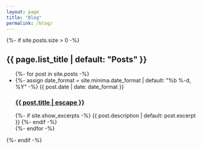```yaml
---
layout: page
title: "Blog"
permalink: /blog/
---
```


<div class="blog">

  {%- if site.posts.size > 0 -%}
  <h2 class="post-list-heading">{{ page.list_title | default: "Posts" }}</h2>
  <ul class="post-list">
    {%- for post in site.posts -%}
    <li>
    {%- assign date_format = site.minima.date_format | default: "%b %-d, %Y" -%}
    <span class="post-meta">{{ post.date | date: date_format }}</span>
    <h3>
      <a class="post-link" href="{{ post.url | relative_url }}">
      {{ post.title | escape }}
     </a>
    </h3>
      {%- if site.show_excerpts -%}
      {{ post.description | default: post.excerpt }}
      {%- endif -%}
    </li>
    {%- endfor -%}
  </ul>
  {%- endif -%}

</div>
